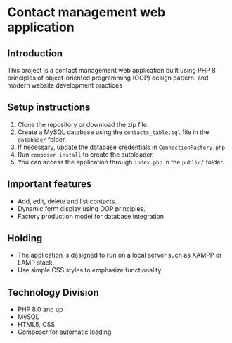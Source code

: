 # Contact management web application

## Introduction
This project is a contact management web application built using PHP 8 principles of object-oriented programming (OOP) design pattern. and modern website development practices

## Setup instructions
1. Clone the repository or download the zip file.
2. Create a MySQL database using the `contacts_table.sql` file in the `database/` folder.
3. If necessary, update the database credentials in `ConnectionFactory.php`
4. Run `composer install` to create the autoloader.
5. You can access the application through `index.php` in the `public/` folder.

## Important features
- Add, edit, delete and list contacts.
- Dynamic form display using OOP principles.
- Factory production model for database integration

## Holding
- The application is designed to run on a local server such as XAMPP or LAMP stack.
- Use simple CSS styles to emphasize functionality.

## Technology Division
- PHP 8.0 and up
- MySQL
- HTML5, CSS
- Composer for automatic loading
